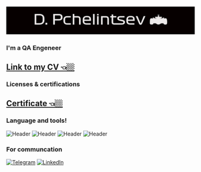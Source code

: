 ![header](https://github.com/rfqafhbr/rfqafhbr/blob/main/assets/Header.png) 

### I'm a QA Engeneer
## [Link to my CV 👈🏼](https://cloud.mail.ru/public/dwAg/FJry6xrQB)

### Licenses & certifications
## [Certificate 👈🏼](https://cloud.mail.ru/public/ab9E/i5mLMDxM2)


### Language and tools!
![Header](https://img.shields.io/badge/Github-090909?style=for-the-badges&logo=github&logoColor=8cc4d7)
![Header](https://img.shields.io/badge/Jira-090909?style=for-the-badged&logo=jira&logoColor=136be1)
![Header](https://img.shields.io/badge/DevTools-090909?style=for-the-badged&logo=googlechrome&logoColor=2674f2)
![Header](https://img.shields.io/badge/Postman-090909?style=for-the-badges&logo=postman&logoColor=76935)

### For communcation
[![Telegram](https://img.shields.io/badge/-Telegram-090909?&style=for-the-badge&logo=telegram&logoColor=27A0D9)](https://t.me/rfqafhbr)
[![LinkedIn](https://img.shields.io/badge/-LinkedIn-090909?&style=for-the-badge&logo=linkedin&logoColor=007BB6)](https://www.linkedin.com/in/p4elintsev/)